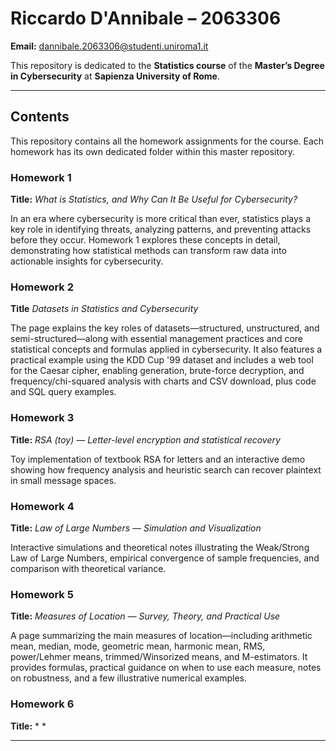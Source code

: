 # Riccardo D'Annibale – 2063306

**Email:** [dannibale.2063306@studenti.uniroma1.it](mailto:dannibale.2063306@studenti.uniroma1.it)

This repository is dedicated to the **Statistics course** of the **Master’s Degree in Cybersecurity** at **Sapienza University of Rome**.

---

## Contents

This repository contains all the homework assignments for the course. Each homework has its own dedicated folder within this master repository.

### Homework 1

**Title:** *What is Statistics, and Why Can It Be Useful for Cybersecurity?*

In an era where cybersecurity is more critical than ever, statistics plays a key role in identifying threats, analyzing patterns, and preventing attacks before they occur. Homework 1 explores these concepts in detail, demonstrating how statistical methods can transform raw data into actionable insights for cybersecurity.

### Homework 2

**Title** *Datasets in Statistics and Cybersecurity*

The page explains the key roles of datasets—structured, unstructured, and semi-structured—along with essential management practices and core statistical concepts and formulas applied in cybersecurity.
It also features a practical example using the KDD Cup '99 dataset and includes a web tool for the Caesar cipher, enabling generation, brute-force decryption, and frequency/chi-squared analysis with charts and CSV download, plus code and SQL query examples.

### Homework 3 

**Title:** *RSA (toy) — Letter-level encryption and statistical recovery*  

Toy implementation of textbook RSA for letters and an interactive demo showing how frequency analysis and heuristic search can recover plaintext in small message spaces.

### Homework 4

**Title:** *Law of Large Numbers — Simulation and Visualization*  

Interactive simulations and theoretical notes illustrating the Weak/Strong Law of Large Numbers, empirical convergence of sample frequencies, and comparison with theoretical variance.

### Homework 5

**Title:** *Measures of Location — Survey, Theory, and Practical Use*

A page summarizing the main measures of location—including arithmetic mean, median, mode, geometric mean, harmonic mean, RMS, power/Lehmer means, trimmed/Winsorized means, and M-estimators. It provides formulas, practical guidance on when to use each measure, notes on robustness, and a few illustrative numerical examples.

### Homework 6

**Title:** * *


---

